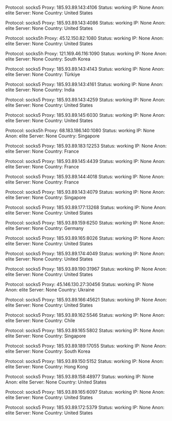 Protocol: socks5
Proxy: 185.93.89.143:4106
Status: working
IP: None
Anon: elite
Server: None
Country: United States

Protocol: socks5
Proxy: 185.93.89.143:4086
Status: working
IP: None
Anon: elite
Server: None
Country: United States

Protocol: socks5h
Proxy: 45.12.150.82:1080
Status: working
IP: None
Anon: elite
Server: None
Country: United States

Protocol: socks5h
Proxy: 121.169.46.116:1090
Status: working
IP: None
Anon: elite
Server: None
Country: South Korea

Protocol: socks5
Proxy: 185.93.89.143:4143
Status: working
IP: None
Anon: elite
Server: None
Country: Türkiye

Protocol: socks5
Proxy: 185.93.89.143:4161
Status: working
IP: None
Anon: elite
Server: None
Country: India

Protocol: socks5
Proxy: 185.93.89.143:4259
Status: working
IP: None
Anon: elite
Server: None
Country: United States

Protocol: socks5
Proxy: 185.93.89.145:6030
Status: working
IP: None
Anon: elite
Server: None
Country: United States

Protocol: socks5h
Proxy: 68.183.186.140:1080
Status: working
IP: None
Anon: elite
Server: None
Country: Singapore

Protocol: socks5
Proxy: 185.93.89.183:12253
Status: working
IP: None
Anon: elite
Server: None
Country: France

Protocol: socks5
Proxy: 185.93.89.145:4439
Status: working
IP: None
Anon: elite
Server: None
Country: France

Protocol: socks5
Proxy: 185.93.89.144:4018
Status: working
IP: None
Anon: elite
Server: None
Country: France

Protocol: socks5
Proxy: 185.93.89.143:4079
Status: working
IP: None
Anon: elite
Server: None
Country: Singapore

Protocol: socks5
Proxy: 185.93.89.177:13268
Status: working
IP: None
Anon: elite
Server: None
Country: United States

Protocol: socks5
Proxy: 185.93.89.159:6250
Status: working
IP: None
Anon: elite
Server: None
Country: Germany

Protocol: socks5
Proxy: 185.93.89.165:8026
Status: working
IP: None
Anon: elite
Server: None
Country: United States

Protocol: socks5
Proxy: 185.93.89.174:4049
Status: working
IP: None
Anon: elite
Server: None
Country: United States

Protocol: socks5
Proxy: 185.93.89.190:31967
Status: working
IP: None
Anon: elite
Server: None
Country: United States

Protocol: socks5
Proxy: 45.146.130.27:30456
Status: working
IP: None
Anon: elite
Server: None
Country: Ukraine

Protocol: socks5
Proxy: 185.93.89.166:45621
Status: working
IP: None
Anon: elite
Server: None
Country: United States

Protocol: socks5
Proxy: 185.93.89.162:5546
Status: working
IP: None
Anon: elite
Server: None
Country: Chile

Protocol: socks5
Proxy: 185.93.89.165:5802
Status: working
IP: None
Anon: elite
Server: None
Country: Singapore

Protocol: socks5
Proxy: 185.93.89.189:17055
Status: working
IP: None
Anon: elite
Server: None
Country: South Korea

Protocol: socks5
Proxy: 185.93.89.150:5152
Status: working
IP: None
Anon: elite
Server: None
Country: Hong Kong

Protocol: socks5
Proxy: 185.93.89.158:48977
Status: working
IP: None
Anon: elite
Server: None
Country: United States

Protocol: socks5
Proxy: 185.93.89.165:6097
Status: working
IP: None
Anon: elite
Server: None
Country: United States

Protocol: socks5
Proxy: 185.93.89.172:5379
Status: working
IP: None
Anon: elite
Server: None
Country: United States

